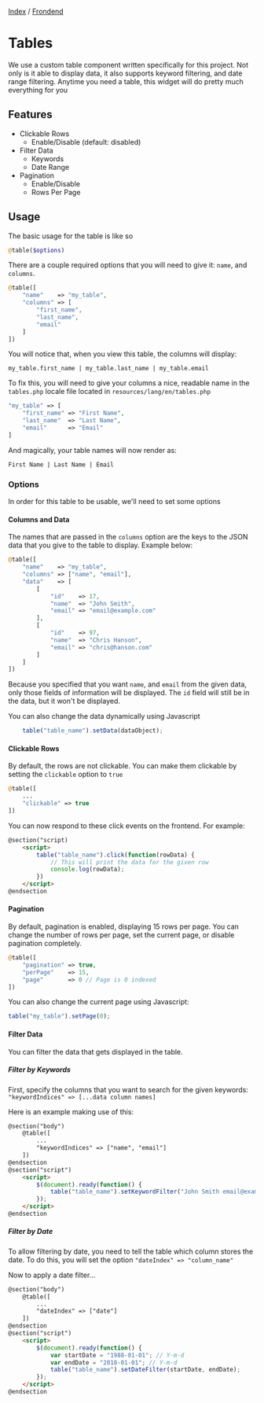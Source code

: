 [Index](../index.html) / [Frondend](./index.html)

# Tables

We use a custom table component written specifically for this project. Not only is it able to display data, it also supports keyword filtering, and date range filtering. Anytime you need a table, this widget will do pretty much everything for you

## Features
- Clickable Rows
    - Enable/Disable (default: disabled)
- Filter Data
    - Keywords
    - Date Range
- Pagination
    - Enable/Disable
    - Rows Per Page

## Usage

The basic usage for the table is like so

```php
@table($options)
```

There are a couple required options that you will need to give it: `name`, and `columns`.

```php
@table([
    "name"    => "my_table",
    "columns" => [
        "first_name",
        "last_name",
        "email"
    ]
])
```

You will notice that, when you view this table, the columns will display:
```
my_table.first_name | my_table.last_name | my_table.email
```

To fix this, you will need to give your columns a nice, readable name in the `tables.php` locale file located in `resources/lang/en/tables.php`

```php
"my_table" => [
    "first_name" => "First Name",
    "last_name"  => "Last Name",
    "email"      => "Email"
]
```

And magically, your table names will now render as:

```
First Name | Last Name | Email
```

### Options

In order for this table to be usable, we'll need to set some options

#### Columns and Data

The names that are passed in the `columns` option are the keys to the JSON data that you give to the table to display. Example below:

```php
@table([
    "name"    => "my_table",
    "columns" => ["name", "email"],
    "data"    => [
        [
            "id"    => 17,
            "name"  => "John Smith",
            "email" => "email@example.com"
        ],
        [
            "id"    => 97,
            "name"  => "Chris Hanson",
            "email" => "chris@hanson.com"
        ]
    ]
])
```

Because you specified that you want `name`, and `email` from the given data, only those fields of information will be displayed. The `id` field will still be in the data, but it won't be displayed.

You can also change the data dynamically using Javascript

```js
    table("table_name").setData(dataObject);
```

#### Clickable Rows

By default, the rows are not clickable. You can make them clickable by setting the `clickable` option to `true`

```php
@table([
    ...
    "clickable" => true
])
```

You can now respond to these click events on the frontend. For example:

```html
@section("script)
    <script>
        table("table_name").click(function(rowData) {
            // This will print the data for the given row
            console.log(rowData);
        })
    </script>
@endsection
```

#### Pagination

By default, pagination is enabled, displaying 15 rows per page. You can change the number of rows per page, set the current page, or disable pagination completely.

```php
@table([
    "pagination" => true,
    "perPage"    => 15,
    "page"       => 0 // Page is 0 indexed
])
```

You can also change the current page using Javascript:

```js
table("my_table").setPage(0);
```

#### Filter Data

You can filter the data that gets displayed in the table.

##### Filter by Keywords

First, specify the columns that you want to search for the given keywords: `"keywordIndices" => [...data column names]`

Here is an example making use of this:

```html
@section("body")
    @table([
        ...
        "keywordIndices" => ["name", "email"]
    ])
@endsection
@section("script")
    <script>
        $(document).ready(function() {
            table("table_name").setKeywordFilter("John Smith email@example.com");
        });
    </script>
@endsection
```

##### Filter by Date

To allow filtering by date, you need to tell the table which column stores the date. To do this, you will set the option `"dateIndex" => "column_name"`

Now to apply a date filter...

```html
@section("body")
    @table([
        ...
        "dateIndex" => ["date"]
    ])
@endsection
@section("script")
    <script>
        $(document).ready(function() {
            var startDate = "1988-01-01"; // Y-m-d
            var endDate = "2018-01-01"; // Y-m-d
            table("table_name").setDateFilter(startDate, endDate);
        });
    </script>
@endsection
```
